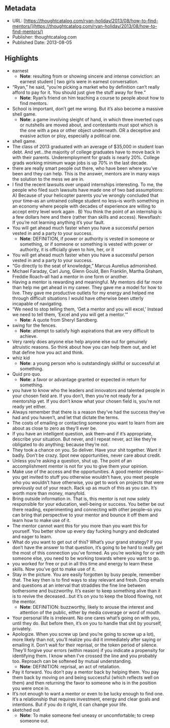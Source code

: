 ## Metadata
* URL: [https://thoughtcatalog.com/ryan-holiday/2013/08/how-to-find-mentors/](https://thoughtcatalog.com/ryan-holiday/2013/08/how-to-find-mentors/)
* Publisher: thoughtcatalog.com
* Published Date: 2013-08-05


## Highlights
* earnest
  * **Note**: resulting from or showing sincere and intense conviction: an earnest student | two girls were in earnest conversation.
* “Ryan,” he said, “you’re picking a market who by definition can’t really afford to pay for it. You should just give the stuff away for free.”
  * **Note**: Ryan’s friend on him teaching a course to people about how to find mentors.
* School is important, don’t get me wrong. But it’s also become a massive shell game.
  * **Note**: a game involving sleight of hand, in which three inverted cups or nutshells are moved about, and contestants must spot which is the one with a pea or other object underneath. OR a deceptive and evasive action or ploy, especially a political one.
* shell game.
* The class of 2013 graduated with an average of $35,000 in student loan debt. And yet…the majority of college graduates have to move back in with their parents. Underemployment for grads is nearly 20%. College grads working minimum wage jobs is up 70% in the last decade.
* there are really smart people out there, who have been where you’ve been and they can help. This is the answer, mentors are in many ways the solution to the mess we are in.
* I find the recent lawsuits over unpaid internships interesting. To me, the people who filed such lawsuits have made one of two bad assumptions: A) Because of your helicopter parents you’ve wrongly concluded that your time–as an untrained college student no less–is worth something in an economy where people with decades of experience are willing to accept entry level work again . B) You think the point of an internship is a few dollars here and there (rather than skills and access). Newsflash: If you’re not learning anything it’s your fault.
* You will get ahead much faster when you have a successful person vested in and a party to your success.
  * **Note**: DEFINITION, if power or authority is vested in someone or something, or if someone or something is vested with power or authority, it is officially given to him, her, or it
* You will get ahead much faster when you have a successful person vested in and a party to your success.
* “Go directly to the seat of knowledge,” Marcus Aurelius admonished.
* Michael Faraday, Carl Jung, Glenn Gould, Ben Franklin, Martha Graham, Freddie Roach–all had a mentor in one form or another.
* Having a mentor is rewarding and meaningful. My mentors did far more than help me get ahead in my career. They gave me a model for how to live. They gave me productive outlets for my energy and helped me through difficult situations I would have otherwise been utterly incapable of navigating.
* “We need to stop telling them, ‘Get a mentor and you will excel,’ Instead we need to tell them, ‘Excel and you will get a mentor.’”
  * **Note**: A quote from Sheryl Sandberg.
* swing for the fences.
  * **Note**: attempt to satisfy high aspirations that are very difficult to achieve.
* Very rarely does anyone else help anyone else out for genuinely altruistic reasons. So think about how you can help them out, and let that define how you act and think.
* whiz kid
  * **Note**: a young person who is outstandingly skillful or successful at something.
* Quid pro quo.
  * **Note**: a favor or advantage granted or expected in return for something.
* you have to know who the leaders and innovators and talented people in your chosen field are. If you don’t, then you’re not ready for a mentorship yet. If you don’t know what your chosen field is, you’re not ready yet either.
* Always remember that there is a reason they’ve had the success they’ve had and you haven’t, and let that dictate the terms.
* The costs of emailing or contacting someone you want to learn from are about as close to zero as they’ll ever be.
* If you have an intelligent question, ask them–and if it’s appropriate, describe your situation. But never, and I repeat never, act like they’re obligated to do anything; because they’re not.
* They took a chance on you. So deliver. Have your shit together. Want it badly. Don’t be crazy. Spot new opportunities, never care about credit.
* Unless you’re asking a question, shut up. The point of an accomplishment mentor is not for you to give them your opinion.
* Make use of the access and the opportunities. A good mentor elevates–you get invited to stuff you otherwise wouldn’t have, you meet people who you wouldn’t have otherwise, you get to work on projects that were previously out of your reach. Rack up as much of this as you can. It’s worth more than money, manyfold.
* Bring outside information in. That is, this mentor is not now solely responsible for your education, well-being or success. You better be out there reading, experimenting and connecting with other people–so you can bring that perspective to your mentor and bounce it off them and learn how to make use of it.
* The mentor cannot want this for you more than you want this for yourself. You better show up every day fucking hungry and dedicated and eager to learn.
* What do you want to get out of this? What’s your grand strategy? If you don’t have the answer to that question, it’s going to be hard to really get the most of this connection you’ve formed. As you’re working for or with someone else, you need to be working towards where you want to go.
* you worked for free or put in all this time and energy to learn these skills. Now you’ve got to make use of it.
* Stay in the picture. You are easily forgotten by busy people, remember that. The key then is to find ways to stay relevant and fresh. Drop emails and questions at an interval that straddles the fine line between bothersome and buzzworthy. It’s easier to keep something alive than it is to revive the deceased…but it’s on you to keep the blood flowing, not the mentor.
  * **Note**: DEFINITION: buzzworthy, likely to arouse the interest and attention of the public, either by media coverage or word of mouth.
* Your personal life is irrelevant. No one cares what’s going on with you, until they do. But before then, it’s on you to handle that shit by yourself, privately.
* Apologize. When you screw up (and you’re going to screw up a lot), more likely than not, you’ll realize you did it immediately after saying or emailing it. Don’t wait for their reprisal, or the token period of silence. They’ll forgive your errors (within reason) if you indicate a propensity for identifying them. I know when I’ve crossed the line and you probably too. Reproach can be softened by mutual understanding.
  * **Note**: DEFINITION: reprisal, an act of retaliation.
* Pay it forward. You don’t pay a mentor back by helping them. You pay them back by moving on and being successful (which reflects well on them) and then returning the favor to someone who is in the position you were once in.
* It’s not enough to want a mentor or even to be lucky enough to find one. It’s a relationship that requires investment, energy and clear goals and intentions. But if you do it right, it can change your life.
* sketched out
  * **Note**: To make someone feel uneasy or uncomfortable; to creep someone out.
